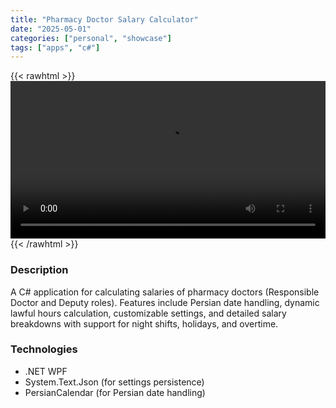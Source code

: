 ```yaml
---
title: "Pharmacy Doctor Salary Calculator"
date: "2025-05-01"
categories: ["personal", "showcase"]
tags: ["apps", "c#"]
---
```


{{< rawhtml >}}
<video width="100%" controls>
    <source src="/videos/5.webm" type="video/webm">
    Your browser does not support the video tag.
</video>
{{< /rawhtml >}}

### Description
A C# application for calculating salaries of pharmacy doctors (Responsible Doctor and Deputy roles). Features include Persian date handling, dynamic lawful hours calculation, customizable settings, and detailed salary breakdowns with support for night shifts, holidays, and overtime.

### Technologies
- .NET WPF
- System.Text.Json (for settings persistence)
- PersianCalendar (for Persian date handling)